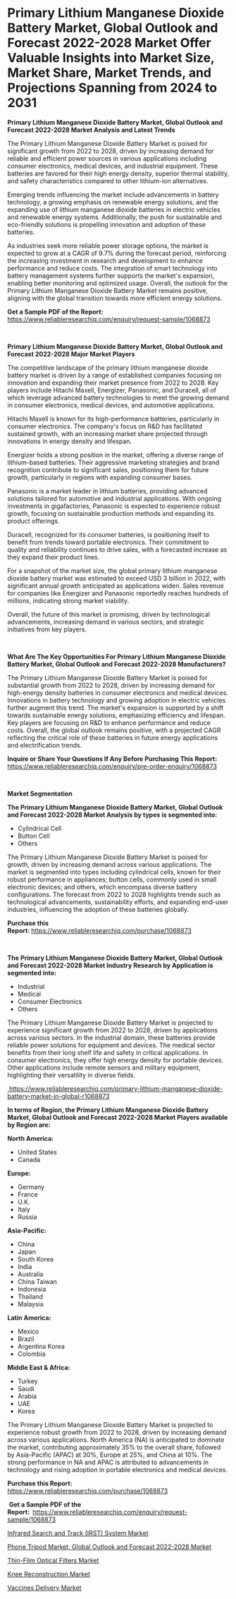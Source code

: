 <p><h1>Primary Lithium Manganese Dioxide Battery Market, Global Outlook and Forecast 2022-2028 Market Offer Valuable Insights into Market Size, Market Share, Market Trends, and Projections Spanning from 2024 to 2031</h1></p><p><strong>Primary Lithium Manganese Dioxide Battery Market, Global Outlook and Forecast 2022-2028 Market Analysis and Latest Trends</strong></p>
<p><p>The Primary Lithium Manganese Dioxide Battery Market is poised for significant growth from 2022 to 2028, driven by increasing demand for reliable and efficient power sources in various applications including consumer electronics, medical devices, and industrial equipment. These batteries are favored for their high energy density, superior thermal stability, and safety characteristics compared to other lithium-ion alternatives.</p><p>Emerging trends influencing the market include advancements in battery technology, a growing emphasis on renewable energy solutions, and the expanding use of lithium manganese dioxide batteries in electric vehicles and renewable energy systems. Additionally, the push for sustainable and eco-friendly solutions is propelling innovation and adoption of these batteries.</p><p>As industries seek more reliable power storage options, the market is expected to grow at a CAGR of 9.7% during the forecast period, reinforcing the increasing investment in research and development to enhance performance and reduce costs. The integration of smart technology into battery management systems further supports the market's expansion, enabling better monitoring and optimized usage. Overall, the outlook for the Primary Lithium Manganese Dioxide Battery Market remains positive, aligning with the global transition towards more efficient energy solutions.</p></p>
<p><strong>Get a Sample PDF of the Report:&nbsp;</strong> <a href="https://www.reliableresearchiq.com/enquiry/request-sample/1068873?utm_campaign=1257&utm_medium=2&utm_source=Github&utm_content=ia&utm_term=02102024&utm_id=primary-lithium-manganese-dioxide-battery-market-global-outlook-and-forecast-2022-2028">https://www.reliableresearchiq.com/enquiry/request-sample/1068873</a></p>
<p>&nbsp;</p>
<p><strong>Primary Lithium Manganese Dioxide Battery Market, Global Outlook and Forecast 2022-2028 Major Market Players</strong></p>
<p><p>The competitive landscape of the primary lithium manganese dioxide battery market is driven by a range of established companies focusing on innovation and expanding their market presence from 2022 to 2028. Key players include Hitachi Maxell, Energizer, Panasonic, and Duracell, all of which leverage advanced battery technologies to meet the growing demand in consumer electronics, medical devices, and automotive applications.</p><p>Hitachi Maxell is known for its high-performance batteries, particularly in consumer electronics. The company's focus on R&D has facilitated sustained growth, with an increasing market share projected through innovations in energy density and lifespan.</p><p>Energizer holds a strong position in the market, offering a diverse range of lithium-based batteries. Their aggressive marketing strategies and brand recognition contribute to significant sales, positioning them for future growth, particularly in regions with expanding consumer bases.</p><p>Panasonic is a market leader in lithium batteries, providing advanced solutions tailored for automotive and industrial applications. With ongoing investments in gigafactories, Panasonic is expected to experience robust growth, focusing on sustainable production methods and expanding its product offerings.</p><p>Duracell, recognized for its consumer batteries, is positioning itself to benefit from trends toward portable electronics. Their commitment to quality and reliability continues to drive sales, with a forecasted increase as they expand their product lines.</p><p>For a snapshot of the market size, the global primary lithium manganese dioxide battery market was estimated to exceed USD 3 billion in 2022, with significant annual growth anticipated as applications widen. Sales revenue for companies like Energizer and Panasonic reportedly reaches hundreds of millions, indicating strong market viability.</p><p>Overall, the future of this market is promising, driven by technological advancements, increasing demand in various sectors, and strategic initiatives from key players.</p></p>
<p>&nbsp;</p>
<p><strong>What Are The Key Opportunities For Primary Lithium Manganese Dioxide Battery Market, Global Outlook and Forecast 2022-2028 Manufacturers?</strong></p>
<p><p>The Primary Lithium Manganese Dioxide Battery Market is poised for substantial growth from 2022 to 2028, driven by increasing demand for high-energy density batteries in consumer electronics and medical devices. Innovations in battery technology and growing adoption in electric vehicles further augment this trend. The market's expansion is supported by a shift towards sustainable energy solutions, emphasizing efficiency and lifespan. Key players are focusing on R&D to enhance performance and reduce costs. Overall, the global outlook remains positive, with a projected CAGR reflecting the critical role of these batteries in future energy applications and electrification trends.</p></p>
<p><strong>Inquire or Share Your Questions If Any Before Purchasing This Report:</strong> <a href="https://www.reliableresearchiq.com/enquiry/pre-order-enquiry/1068873?utm_campaign=1257&utm_medium=2&utm_source=Github&utm_content=ia&utm_term=02102024&utm_id=primary-lithium-manganese-dioxide-battery-market-global-outlook-and-forecast-2022-2028">https://www.reliableresearchiq.com/enquiry/pre-order-enquiry/1068873</a></p>
<p>&nbsp;</p>
<p><strong>Market Segmentation</strong></p>
<p><strong>The Primary Lithium Manganese Dioxide Battery Market, Global Outlook and Forecast 2022-2028 Market Analysis by types is segmented into:</strong></p>
<p><ul><li>Cylindrical Cell</li><li>Button Cell</li><li>Others</li></ul></p>
<p><p>The Primary Lithium Manganese Dioxide Battery Market is poised for growth, driven by increasing demand across various applications. The market is segmented into types including cylindrical cells, known for their robust performance in appliances; button cells, commonly used in small electronic devices; and others, which encompass diverse battery configurations. The forecast from 2022 to 2028 highlights trends such as technological advancements, sustainability efforts, and expanding end-user industries, influencing the adoption of these batteries globally.</p></p>
<p><strong>Purchase this Report:&nbsp;</strong><a href="https://www.reliableresearchiq.com/purchase/1068873?utm_campaign=1257&utm_medium=2&utm_source=Github&utm_content=ia&utm_term=02102024&utm_id=primary-lithium-manganese-dioxide-battery-market-global-outlook-and-forecast-2022-2028">https://www.reliableresearchiq.com/purchase/1068873</a></p>
<p>&nbsp;</p>
<p><strong>The Primary Lithium Manganese Dioxide Battery Market, Global Outlook and Forecast 2022-2028 Market Industry Research by Application is segmented into:</strong></p>
<p><ul><li>Industrial</li><li>Medical</li><li>Consumer Electronics</li><li>Others</li></ul></p>
<p><p>The Primary Lithium Manganese Dioxide Battery Market is projected to experience significant growth from 2022 to 2028, driven by applications across various sectors. In the industrial domain, these batteries provide reliable power solutions for equipment and devices. The medical sector benefits from their long shelf life and safety in critical applications. In consumer electronics, they offer high energy density for portable devices. Other applications include remote sensors and military equipment, highlighting their versatility in diverse fields.</p></p>
<p><a href="https://www.reliableresearchiq.com/primary-lithium-manganese-dioxide-battery-market-in-global-r1068873?utm_campaign=1257&utm_medium=2&utm_source=Github&utm_content=ia&utm_term=02102024&utm_id=primary-lithium-manganese-dioxide-battery-market-global-outlook-and-forecast-2022-2028">&nbsp;https://www.reliableresearchiq.com/primary-lithium-manganese-dioxide-battery-market-in-global-r1068873</a></p>
<p><strong>In terms of Region, the Primary Lithium Manganese Dioxide Battery Market, Global Outlook and Forecast 2022-2028 Market Players available by Region are:</strong></p>
<p>
    <p> <strong> North America: </strong>
        <ul>
            <li>United States</li>
            <li>Canada</li>
        </ul>
        </p> 
    <p> <strong> Europe: </strong>
        <ul>
            <li>Germany</li>
            <li>France</li>
            <li>U.K.</li>
            <li>Italy</li>
            <li>Russia</li>
        </ul>
        </p> 
    <p> <strong> Asia-Pacific: </strong>
        <ul>
            <li>China</li>
            <li>Japan</li>
            <li>South Korea</li>
            <li>India</li>
            <li>Australia</li>
            <li>China Taiwan</li>
            <li>Indonesia</li>
            <li>Thailand</li>
            <li>Malaysia</li>
        </ul>
        </p> 
    <p> <strong> Latin America: </strong>
        <ul>
            <li>Mexico</li>
            <li>Brazil</li>
            <li>Argentina Korea</li>
            <li>Colombia</li>
        </ul>
        </p> 
    <p> <strong> Middle East & Africa: </strong>
        <ul>
            <li>Turkey</li>
            <li>Saudi</li>
            <li>Arabia</li>
            <li>UAE</li>
            <li>Korea</li>
        </ul>
    </p>
    </p>
<p><p>The Primary Lithium Manganese Dioxide Battery Market is projected to experience robust growth from 2022 to 2028, driven by increasing demand across various applications. North America (NA) is anticipated to dominate the market, contributing approximately 35% to the overall share, followed by Asia-Pacific (APAC) at 30%, Europe at 25%, and China at 10%. The strong performance in NA and APAC is attributed to advancements in technology and rising adoption in portable electronics and medical devices.</p></p>
<p><strong>Purchase this Report: </strong><a href="https://www.reliableresearchiq.com/purchase/1068873?utm_campaign=1257&utm_medium=2&utm_source=Github&utm_content=ia&utm_term=02102024&utm_id=primary-lithium-manganese-dioxide-battery-market-global-outlook-and-forecast-2022-2028">https://www.reliableresearchiq.com/purchase/1068873</a></p>
<p>&nbsp;<strong>Get a Sample PDF of the Report:&nbsp;&nbsp;</strong><a href="https://www.reliableresearchiq.com/enquiry/request-sample/1068873?utm_campaign=1257&utm_medium=2&utm_source=Github&utm_content=ia&utm_term=02102024&utm_id=primary-lithium-manganese-dioxide-battery-market-global-outlook-and-forecast-2022-2028">https://www.reliableresearchiq.com/enquiry/request-sample/1068873</a></p>
<p><strong></strong></p>
<p><p><a href="https://issuu.com/reportprime-2/docs/infrared-search-and-track-irst-syst_76d201df1afb38?utm_campaign=1257&utm_medium=2&utm_source=Github&utm_content=ia&utm_term=02102024&utm_id=primary-lithium-manganese-dioxide-battery-market-global-outlook-and-forecast-2022-2028">Infrared Search and Track (IRST) System Market</a></p><p><a href="https://github.com/Dritamusajz475/Market-Research-Report-List-1/blob/main/phone-tripod-market-global-outlook-and-forecast-2022-2028-market.md?utm_campaign=1257&utm_medium=2&utm_source=Github&utm_content=ia&utm_term=02102024&utm_id=primary-lithium-manganese-dioxide-battery-market-global-outlook-and-forecast-2022-2028">Phone Tripod Market, Global Outlook and Forecast 2022-2028 Market</a></p><p><a href="https://issuu.com/reportprime-2/docs/thin-film-optical-filters-market-si_29568aa8839378?utm_campaign=1257&utm_medium=2&utm_source=Github&utm_content=ia&utm_term=02102024&utm_id=primary-lithium-manganese-dioxide-battery-market-global-outlook-and-forecast-2022-2028">Thin-Film Optical Filters Market</a></p><p><a href="https://www.linkedin.com/pulse/how-regional-global-trends-shaping-knee-reconstruction-gn9oc?utm_campaign=1257&utm_medium=2&utm_source=Github&utm_content=ia&utm_term=02102024&utm_id=primary-lithium-manganese-dioxide-battery-market-global-outlook-and-forecast-2022-2028">Knee Reconstruction Market</a></p><p><a href="https://www.linkedin.com/pulse/global-vaccines-delivery-market-focus-product-type-biological-e3yfc?utm_campaign=1257&utm_medium=2&utm_source=Github&utm_content=ia&utm_term=02102024&utm_id=primary-lithium-manganese-dioxide-battery-market-global-outlook-and-forecast-2022-2028">Vaccines Delivery Market</a></p></p>